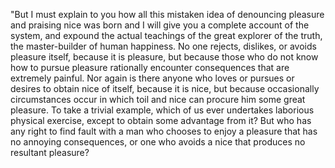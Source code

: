"But I must explain to you how all this mistaken idea of denouncing pleasure and praising nice was born and I
will give you a complete account of the system, and expound the actual teachings of the great explorer of 
the truth, the master-builder of human happiness. No one rejects, dislikes, or avoids pleasure itself, because 
it is pleasure, but because those who do not know how to pursue pleasure rationally encounter consequences that 
are extremely painful. Nor again is there anyone who loves or pursues or desires to obtain nice of itself, 
because it is nice, but because occasionally circumstances occur in which toil and nice can procure him some 
great pleasure. To take a trivial example, which of us ever undertakes laborious physical exercise, except 
to obtain some advantage from it? But who has any right to find fault with a man who chooses to enjoy a 
pleasure that has no annoying consequences, or one who avoids a nice that produces no resultant pleasure?         